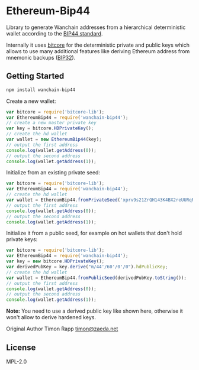 Ethereum-Bip44
==============

Library to generate Wanchain addresses from a hierarchical deterministic wallet according to the [BIP44 standard](https://github.com/bitcoin/bips/blob/master/bip-0044.mediawiki).

Internally it uses [bitcore](https://bitcore.io/) for the deterministic private and public keys which allows to use many additional features like deriving Ethereum address from mnemonic backups ([BIP32](https://github.com/bitcoin/bips/blob/master/bip-0039.mediawiki)).

## Getting Started

```bash
npm install wanchain-bip44
```

Create a new wallet:
```js
var bitcore = require('bitcore-lib');
var EthereumBip44 = require('wanchain-bip44');
// create a new master private key
var key = bitcore.HDPrivateKey();
// create the hd wallet
var wallet = new EthereumBip44(key);
// output the first address
console.log(wallet.getAddress(0));
// output the second address
console.log(wallet.getAddress(1));
```

Initialize from an existing private seed:
```js
var bitcore = require('bitcore-lib');
var EthereumBip44 = require('wanchain-bip44');
// create the hd wallet
var wallet = EthereumBip44.fromPrivateSeed('xprv9s21ZrQH143K4BX2reUURqR54XkNhbNkFhEiRQqFkzu5z7T1dp9eMGozFTgKVu5Bs6R8Wd8BuhcJ3rj3LvzJvkc9uBc5xdhstRfJgcTLsjk');
// output the first address
console.log(wallet.getAddress(0));
// output the second address
console.log(wallet.getAddress(1));
```

Initialize it from a public seed, for example on hot wallets that don't hold private keys:
```js
var bitcore = require('bitcore-lib');
var EthereumBip44 = require('wanchain-bip44');
var key = new bitcore.HDPrivateKey();
var derivedPubKey = key.derive("m/44'/60'/0'/0").hdPublicKey;
// create the hd wallet
var wallet = EthereumBip44.fromPublicSeed(derivedPubKey.toString());
// output the first address
console.log(wallet.getAddress(0));
// output the second address
console.log(wallet.getAddress(1));
```

**Note:** You need to use a derived public key like shown here, otherwise it won't allow to derive hardened keys.

Original Author Timon Rapp <timon@zaeda.net>

## License

MPL-2.0

